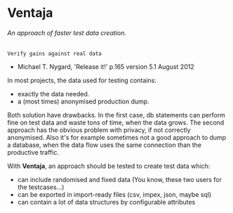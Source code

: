 # Ventaja
###### An approach of faster test data creation.
`Verify gains against real data`
- Michael T. Nygard, 'Release it!' p.165 version 5.1 August 2012

In most projects, the data used for testing contains:
 - exactly the data needed.
 - a (most times) anonymised production dump.
 
Both solution have drawbacks. In the first case, db statements can perform fine on test data and waste tons of time, when the data grows. The second approach has the obvious problem with privacy, if not correctly anonymised. Also it's for example sometimes not a good approach to dump a database, when the data flow uses the same connection than the productive traffic.   

With **Ventaja**, an approach should be tested to create test data which:
- can include randomised and fixed data (You know, these two users for the testcases...)
- can be exported in import-ready files (csv, impex, json, maybe sql)
- can contain a lot of data structures by configurable attributes